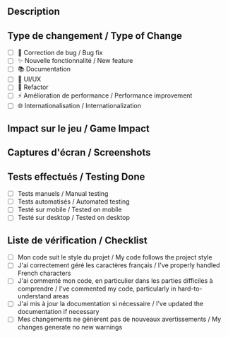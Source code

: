 ## Description
<!-- Décrivez clairement les changements que vous avez apportés / Clearly describe the changes you've made -->

## Type de changement / Type of Change
<!-- Cochez les cases qui s'appliquent / Check the boxes that apply -->
- [ ] 🐛 Correction de bug / Bug fix
- [ ] ✨ Nouvelle fonctionnalité / New feature
- [ ] 📚 Documentation
- [ ] 💄 UI/UX
- [ ] 🔧 Refactor
- [ ] ⚡️ Amélioration de performance / Performance improvement
- [ ] 🌐 Internationalisation / Internationalization

## Impact sur le jeu / Game Impact
<!-- Comment ce changement affecte-t-il l'expérience de jeu? / How does this change affect the game experience? -->

## Captures d'écran / Screenshots
<!-- Si applicable, ajoutez des captures d'écran avant/après / If applicable, add before/after screenshots -->

## Tests effectués / Testing Done
<!-- Décrivez les tests que vous avez effectués / Describe the testing you've done -->
- [ ] Tests manuels / Manual testing
- [ ] Tests automatisés / Automated testing
- [ ] Testé sur mobile / Tested on mobile
- [ ] Testé sur desktop / Tested on desktop

## Liste de vérification / Checklist
<!-- Cochez les cases qui s'appliquent / Check the boxes that apply -->
- [ ] Mon code suit le style du projet / My code follows the project style
- [ ] J'ai correctement géré les caractères français / I've properly handled French characters
- [ ] J'ai commenté mon code, en particulier dans les parties difficiles à comprendre / I've commented my code, particularly in hard-to-understand areas
- [ ] J'ai mis à jour la documentation si nécessaire / I've updated the documentation if necessary
- [ ] Mes changements ne génèrent pas de nouveaux avertissements / My changes generate no new warnings